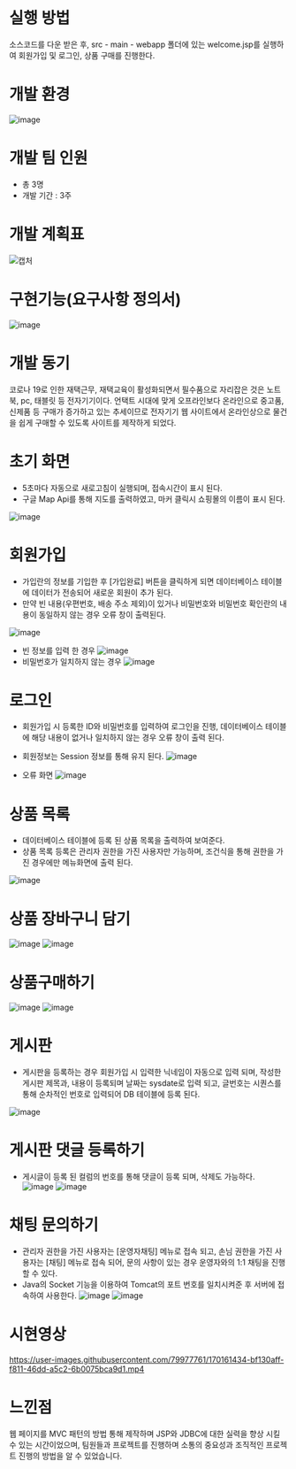 # 실행 방법
소스코드를 다운 받은 후, src - main - webapp 폴더에 있는 welcome.jsp를 실행하여 회원가입 및 로그인, 상품 구매를 진행한다.

# 개발 환경
![image](https://user-images.githubusercontent.com/79977761/170161362-9bc43526-de3f-4423-b54a-cdd1c6bb00e0.png)

# 개발 팀 인원
+ 총 3명
+ 개발 기간 : 3주

# 개발 계획표
![캡처](https://user-images.githubusercontent.com/79977761/170136616-c0e6f040-8231-4fd1-9c16-8c7c08481160.PNG)

# 구현기능(요구사항 정의서)
![image](https://user-images.githubusercontent.com/79977761/170137485-a612340e-3769-4280-b636-d77a0be2eea4.png)

# 개발 동기
코로나 19로 인한 재택근무, 재택교육이 활성화되면서 필수품으로 자리잡은 것은  노트북, pc, 태블릿 등 전자기기이다.
언택트 시대에 맞게 오프라인보다 온라인으로 중고품, 신제품 등 구매가 증가하고 있는 추세이므로
전자기기 웹 사이트에서 온라인상으로 물건을 쉽게 구매할 수 있도록 사이트를 제작하게 되었다.

# 초기 화면
+ 5초마다 자동으로 새로고침이 실행되며, 접속시간이 표시 된다. 
+ 구글 Map Api를 통해 지도를 출력하였고, 마커 클릭시 쇼핑몰의 이름이 표시 된다.


![image](https://user-images.githubusercontent.com/79977761/170154907-70bd0b18-c662-4b90-83c8-294b8990db9e.png)

# 회원가입
+ 가입란의 정보를 기입한 후 [가입완료] 버튼을 클릭하게 되면 데이터베이스 테이블에 데이터가 전송되어 새로운 회원이 추가 된다.
+ 만약 빈 내용(우편번호, 배송 주소 제외)이 있거나 비밀번호와 비밀번호 확인란의 내용이 동일하지 않는 경우 오류 창이 출력된다.

![image](https://user-images.githubusercontent.com/79977761/170157641-54b367eb-4d60-4832-8a6e-02731dbeff8a.png)

+ 빈 정보를 입력 한 경우
![image](https://user-images.githubusercontent.com/79977761/170157949-919186db-00d6-4155-97ce-e52b5785a936.png)
+ 비밀번호가 일치하지 않는 경우
![image](https://user-images.githubusercontent.com/79977761/170157982-37540511-1249-4e25-a0ea-de6f1a9f4bb7.png)


# 로그인
+ 회원가입 시 등록한 ID와 비밀번호를 입력하여 로그인을 진행, 데이터베이스 테이블에 해당 내용이 없거나 일치하지 않는 경우 오류 창이 출력 된다.
+ 회원정보는 Session 정보를 통해 유지 된다.
![image](https://user-images.githubusercontent.com/79977761/170157118-61ec844d-4158-42b7-b067-c62814fb0134.png)

+ 오류 화면
![image](https://user-images.githubusercontent.com/79977761/170158195-03f5418c-f1a0-4760-b3b2-5ede9044e880.png)


# 상품 목록
+ 데이터베이스 테이블에 등록 된 상품 목록을 출력하여 보여준다.
+ 상품 목록 등록은 관리자 권한을 가진 사용자만 가능하며, 조건식을 통해 권한을 가진 경우에만 메뉴화면에 출력 된다.

![image](https://user-images.githubusercontent.com/79977761/170158927-1cc5f612-fe78-42a4-80c1-ccc177762cff.png)


# 상품 장바구니 담기
![image](https://user-images.githubusercontent.com/79977761/170159204-f8c9f457-3347-427e-9e2c-2cd10de83c55.png)
![image](https://user-images.githubusercontent.com/79977761/170159371-57e5682f-648f-4faa-a803-db7d59f916d6.png)


# 상품구매하기
![image](https://user-images.githubusercontent.com/79977761/170159433-f0c73dc7-3077-4459-b464-ada3fd96c916.png)
![image](https://user-images.githubusercontent.com/79977761/170159442-101c7eb7-2979-4fb5-b37f-5ca25c5812a8.png)

# 게시판
+ 게시판을 등록하는 경우 회원가입 시 입력한 닉네임이 자동으로 입력 되며, 작성한 게시판 제목과, 내용이 등록되며 날짜는 sysdate로 입력 되고, 글번호는 시퀀스를 통해 순차적인 번호로 입력되어 DB 테이블에 등록 된다.

![image](https://user-images.githubusercontent.com/79977761/170159586-442352d7-1266-49ec-af18-ec4a3fd375d8.png)

# 게시판 댓글 등록하기
+ 게시글이 등록 된 컬럼의 번호를 통해 댓글이 등록 되며, 삭제도 가능하다.
![image](https://user-images.githubusercontent.com/79977761/170159976-c50d98cd-6549-429b-b065-31b849630805.png)
![image](https://user-images.githubusercontent.com/79977761/170160084-10d96406-aba4-4c8a-916f-77d13b73eaf9.png)


# 채팅 문의하기
+ 관리자 권한을 가진 사용자는 [운영자채팅] 메뉴로 접속 되고, 손님 권한을 가진 사용자는 [채팅] 메뉴로 접속 되어, 문의 사항이 있는 경우 운영자와의 1:1 채팅을 진행할 수 있다.
+ Java의 Socket 기능을 이용하여 Tomcat의 포트 번호를 일치시켜준 후 서버에 접속하여 사용한다.
![image](https://user-images.githubusercontent.com/79977761/170160883-14f4598f-e55b-42e7-b21d-bc3158d14750.png)
![image](https://user-images.githubusercontent.com/79977761/170161053-95783d53-756d-4513-8b4d-da308a3e3ec8.png)


# 시현영상

https://user-images.githubusercontent.com/79977761/170161434-bf130aff-f811-46dd-a5c2-6b0075bca9d1.mp4



# 느낀점
웹 페이지를 MVC 패턴의 방법 통해 제작하며 JSP와 JDBC에 대한 실력을 향상 시킬 수 있는 시간이었으며, 팀원들과 프로젝트를 진행하며 소통의 중요성과 조직적인 프로젝트 진행의 방법을 알 수 있었습니다. 

